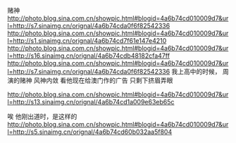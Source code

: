赌神
http://photo.blog.sina.com.cn/showpic.html#blogid=4a6b74cd010009d7&url=http://s7.sinaimg.cn/orignal/4a6b74cda0f6f82542336
http://photo.blog.sina.com.cn/showpic.html#blogid=4a6b74cd010009d7&url=http://s1.sinaimg.cn/orignal/4a6b74cd7f61e147e4210
http://photo.blog.sina.com.cn/showpic.html#blogid=4a6b74cd010009d7&url=http://s16.sinaimg.cn/orignal/4a6b74cdb48182cfa47ff
http://photo.blog.sina.com.cn/showpic.html#blogid=4a6b74cd010009d7&url=http://s7.sinaimg.cn/orignal/4a6b74cda0f6f82542336
我上高中的时候，
周演的赌神
风神内敛
看他现在给澳门作的广告
只剩下挤眉弄眼
 
http://photo.blog.sina.com.cn/showpic.html#blogid=4a6b74cd010009d7&url=http://s13.sinaimg.cn/orignal/4a6b74cd1a009e63eb65c
 
唉 他刚出道时，是这样的
http://photo.blog.sina.com.cn/showpic.html#blogid=4a6b74cd010009d7&url=http://s5.sinaimg.cn/orignal/4a6b74cd60b032aa5f804
 
 

